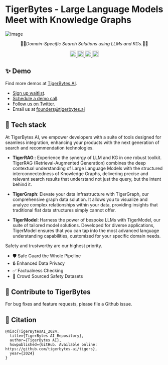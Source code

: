 # TigerBytes - Large Language Models Meet with Knowledge Graphs

![image](https://github.com/tigerbytes-ai/tigers/assets/152054125/e82d5c47-455e-4f0f-9a2f-b731e9704627)

<p align="center">
  🐅🚀<em>Domain-Specific Search Solutions using LLMs and KGs.</em>🚀🐅
</p>
<div align="center">    
    <a href="https://twitter.com/TigerBytesAI">
    <img alt="Twitter Follow" src="https://img.shields.io/twitter/follow/TigerBytesAI?style=for-the-badge" height="20">
    <a href="https://github.com/tigerbytes-ai/tigers">
    <img alt="GitHub" src="https://img.shields.io/github/stars/tigerbytes-ai/tigers?style=for-the-badge&color=gold" height="20">
    </a>
    <a href="https://github.com/tigerbytes-ai/tigers/commits/main">
    <img alt="GitHub" src="https://img.shields.io/github/last-commit/tigerbytes-ai/tigers/main?style=for-the-badge" height="20">
    </a>
    <a href="https://github.com/tigerbytes-ai/tigers/blob/main/README.md" target="_blank">
    <img src="https://img.shields.io/static/v1?label=license&message=Apache License 2.0&color=green&style=for-the-badge" alt="License" height="20">
    </a>
</div>

## ✨ Demo
Find more demos at [TigerBytes.AI](https://www.tigerbytes.ai/).
- [Sign up waitlist](https://getwaitlist.com/waitlist/13018).
- [Schedule a demo call](https://calendly.com/tigerbytes-ai/discovery).
- [Follow us on Twitter](https://twitter.com/TigerBytesAI).
- Email us at founders@tigerbytes.ai


## 🔬 Tech stack
At TigerBytes AI, we empower developers with a suite of tools designed for seamless integration, enhancing your products with the next generation of search and recommendation technologies.

- **TigerRAG**:: Experience the synergy of LLM and KG in one robust toolkit. TigerRAG (Retrieval-Augmented Generation) combines the deep contextual understanding of Large Language Models with the structured interconnectedness of Knowledge Graphs, delivering precise and relevant search results that understand not just the query, but the intent behind it.

- **TigerGraph**: Elevate your data infrastructure with TigerGraph, our comprehensive graph data solution. It allows you to visualize and analyze complex relationships within your data, providing insights that traditional flat data structures simply cannot offer.

- **TigerModel**: Harness the power of bespoke LLMs with TigerModel, our suite of tailored model solutions. Developed for diverse applications, TigerModel ensures that you can tap into the most advanced language understanding capabilities, customized for your specific domain needs.


Safety and trustworthy are our highest priority.
- 🛡️ Safe Guard the Whole Pipeline
- 🔒 Enhanced Data Privacy
- ✅ Factualness Checking
- 👥 Crowd Sourced Safety Datasets


## 🫶 Contribute to TigerBytes
For bug fixes and feature requests, please file a Github issue.


## 📝 Citation
```
@misc{TigerBytesAI_2024,
  title={TigerBytes AI Repository},
  author={TigerBytes AI},
  howpublished={GitHub. Available online: https://github.com/tigerbytes-ai/tigers},
  year={2024}
}
```

